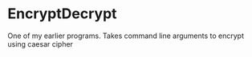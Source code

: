 # EncryptDecrypt
One of my earlier programs. Takes command line arguments to encrypt using caesar cipher
